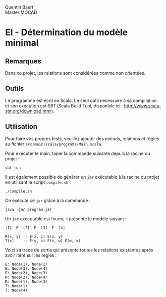 Quentin Baert  
Master MOCAD  

# EI - Détermination du modèle minimal

## Remarques

Dans ce projet, les relations sont considérées comme non orientées.

## Outils

Le programme est écrit en Scala. Le seul outil nécessaire à sa compilation et son exécution est SBT (Scala Build Tool, disponible ici : http://www.scala-sbt.org/download.html).

## Utilisation

Pour faire vos propres tests, veuillez ajouter des noeuds, relations et règles au fichier `src/main/scala/programs/Main.scala`.

Pour exécuter le main, taper la commande suivante depuis la racine du projet :
```
sbt run
```

Il est également possible de générer un `jar` exécutable à la racine du projet en utilisant le script `compile.sh` :
```
./compile.sh
```

On exécute ce `jar` grâce à la commande :
```
java -jar program.jar
```

Un `jar` exécutable est fourni, il présente le modèle suivant :
```
[1]--E--[2]--E--[3]--E--[4]

R(x, y) :- E(x, z) E(z, y)
T(x)    :- E(y, z) E(z, w) E(w, x)
```

Voici sa trace de sortie qui présente toutes les relations existantes après avoir itéré sur les règles :
```
E: Node(1), Node(2)
E: Node(3), Node(4)
E: Node(2), Node(3)
R: Node(2), Node(4)
R: Node(1), Node(3)
T: Node(1)
T: Node(4)
```
